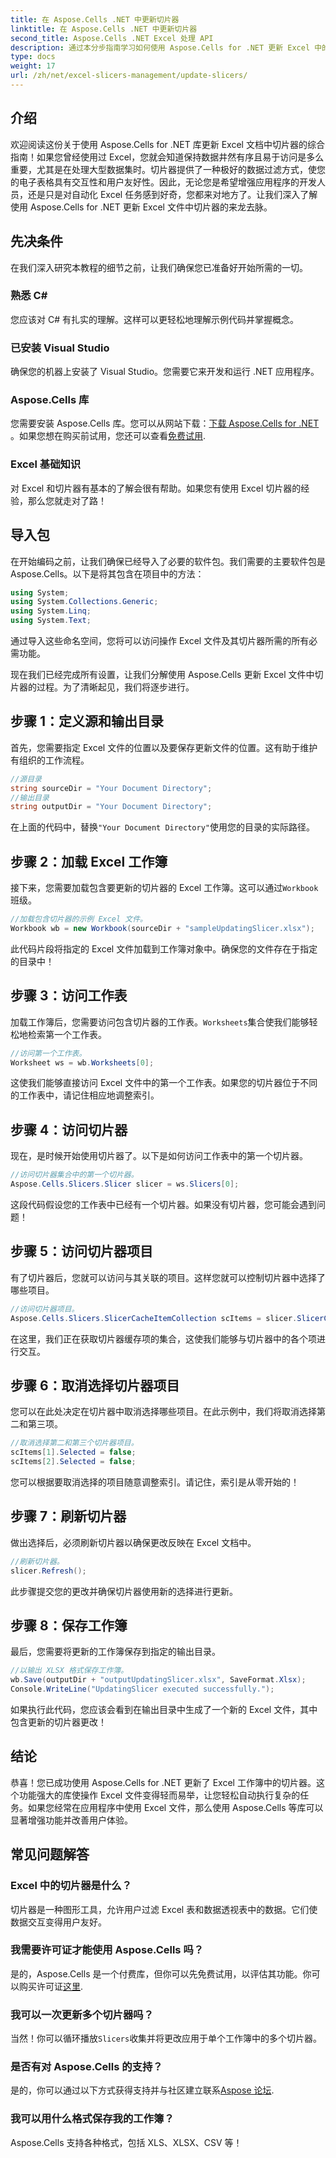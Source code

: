 ```yaml
---
title: 在 Aspose.Cells .NET 中更新切片器
linktitle: 在 Aspose.Cells .NET 中更新切片器
second_title: Aspose.Cells .NET Excel 处理 API
description: 通过本分步指南学习如何使用 Aspose.Cells for .NET 更新 Excel 中的切片器并增强您的数据分析技能。
type: docs
weight: 17
url: /zh/net/excel-slicers-management/update-slicers/
---
```

## 介绍
欢迎阅读这份关于使用 Aspose.Cells for .NET 库更新 Excel 文档中切片器的综合指南！如果您曾经使用过 Excel，您就会知道保持数据井然有序且易于访问是多么重要，尤其是在处理大型数据集时。切片器提供了一种极好的数据过滤方式，使您的电子表格具有交互性和用户友好性。因此，无论您是希望增强应用程序的开发人员，还是只是对自动化 Excel 任务感到好奇，您都来对地方了。让我们深入了解使用 Aspose.Cells for .NET 更新 Excel 文件中切片器的来龙去脉。
## 先决条件
在我们深入研究本教程的细节之前，让我们确保您已准备好开始所需的一切。
### 熟悉 C#
您应该对 C# 有扎实的理解。这样可以更轻松地理解示例代码并掌握概念。
### 已安装 Visual Studio
确保您的机器上安装了 Visual Studio。您需要它来开发和运行 .NET 应用程序。 
### Aspose.Cells 库
您需要安装 Aspose.Cells 库。您可以从网站下载：[下载 Aspose.Cells for .NET](https://releases.aspose.com/cells/net/) 。如果您想在购买前试用，您还可以查看[免费试用](https://releases.aspose.com/).
### Excel 基础知识
对 Excel 和切片器有基本的了解会很有帮助。如果您有使用 Excel 切片器的经验，那么您就走对了路！
## 导入包
在开始编码之前，让我们确保已经导入了必要的软件包。我们需要的主要软件包是 Aspose.Cells。以下是将其包含在项目中的方法：
```csharp
using System;
using System.Collections.Generic;
using System.Linq;
using System.Text;
```
通过导入这些命名空间，您将可以访问操作 Excel 文件及其切片器所需的所有必需功能。

现在我们已经完成所有设置，让我们分解使用 Aspose.Cells 更新 Excel 文件中切片器的过程。为了清晰起见，我们将逐步进行。
## 步骤 1：定义源和输出目录
首先，您需要指定 Excel 文件的位置以及要保存更新文件的位置。这有助于维护有组织的工作流程。
```csharp
//源目录
string sourceDir = "Your Document Directory";
//输出目录
string outputDir = "Your Document Directory";
```
在上面的代码中，替换`"Your Document Directory"`使用您的目录的实际路径。 
## 步骤 2：加载 Excel 工作簿
接下来，您需要加载包含要更新的切片器的 Excel 工作簿。这可以通过`Workbook`班级。
```csharp
//加载包含切片器的示例 Excel 文件。
Workbook wb = new Workbook(sourceDir + "sampleUpdatingSlicer.xlsx");
```
此代码片段将指定的 Excel 文件加载到工作簿对象中。确保您的文件存在于指定的目录中！
## 步骤 3：访问工作表
加载工作簿后，您需要访问包含切片器的工作表。`Worksheets`集合使我们能够轻松地检索第一个工作表。
```csharp
//访问第一个工作表。
Worksheet ws = wb.Worksheets[0];
```
这使我们能够直接访问 Excel 文件中的第一个工作表。如果您的切片器位于不同的工作表中，请记住相应地调整索引。
## 步骤 4：访问切片器
现在，是时候开始使用切片器了。以下是如何访问工作表中的第一个切片器。
```csharp
//访问切片器集合中的第一个切片器。
Aspose.Cells.Slicers.Slicer slicer = ws.Slicers[0];
```
这段代码假设您的工作表中已经有一个切片器。如果没有切片器，您可能会遇到问题！
## 步骤 5：访问切片器项目
有了切片器后，您就可以访问与其关联的项目。这样您就可以控制切片器中选择了哪些项目。
```csharp
//访问切片器项目。
Aspose.Cells.Slicers.SlicerCacheItemCollection scItems = slicer.SlicerCache.SlicerCacheItems;
```
在这里，我们正在获取切片器缓存项的集合，这使我们能够与切片器中的各个项进行交互。
## 步骤 6：取消选择切片器项目
您可以在此处决定在切片器中取消选择哪些项目。在此示例中，我们将取消选择第二和第三项。
```csharp
//取消选择第二和第三个切片器项目。
scItems[1].Selected = false;
scItems[2].Selected = false;
```
您可以根据要取消选择的项目随意调整索引。请记住，索引是从零开始的！
## 步骤 7：刷新切片器
做出选择后，必须刷新切片器以确保更改反映在 Excel 文档中。
```csharp
//刷新切片器。
slicer.Refresh();
```
此步骤提交您的更改并确保切片器使用新的选择进行更新。
## 步骤 8：保存工作簿
最后，您需要将更新的工作簿保存到指定的输出目录。
```csharp
//以输出 XLSX 格式保存工作簿。
wb.Save(outputDir + "outputUpdatingSlicer.xlsx", SaveFormat.Xlsx);
Console.WriteLine("UpdatingSlicer executed successfully.");
```
如果执行此代码，您应该会看到在输出目录中生成了一个新的 Excel 文件，其中包含更新的切片器更改！
## 结论
恭喜！您已成功使用 Aspose.Cells for .NET 更新了 Excel 工作簿中的切片器。这个功能强大的库使操作 Excel 文件变得轻而易举，让您轻松自动执行复杂的任务。如果您经常在应用程序中使用 Excel 文件，那么使用 Aspose.Cells 等库可以显著增强功能并改善用户体验。
## 常见问题解答
### Excel 中的切片器是什么？
切片器是一种图形工具，允许用户过滤 Excel 表和数据透视表中的数据。它们使数据交互变得用户友好。
### 我需要许可证才能使用 Aspose.Cells 吗？
是的，Aspose.Cells 是一个付费库，但你可以先免费试用，以评估其功能。你可以购买许可证[这里](https://purchase.aspose.com/buy).
### 我可以一次更新多个切片器吗？
当然！你可以循环播放`Slicers`收集并将更改应用于单个工作簿中的多个切片器。
### 是否有对 Aspose.Cells 的支持？
是的，你可以通过以下方式获得支持并与社区建立联系[Aspose 论坛](https://forum.aspose.com/c/cells/9).
### 我可以用什么格式保存我的工作簿？
Aspose.Cells 支持各种格式，包括 XLS、XLSX、CSV 等！